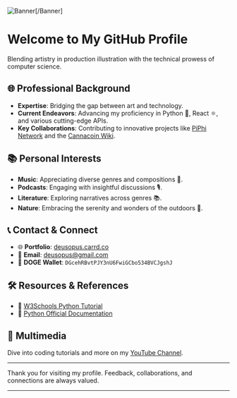 ![Banner](https://imgur.com/undefined)[/Banner]

# Welcome to My GitHub Profile

Blending artistry in production illustration with the technical prowess of computer science.

## 🌐 Professional Background

- **Expertise**: Bridging the gap between art and technology.
- **Current Endeavors**: Advancing my proficiency in Python 🐍, React ⚛️, and various cutting-edge APIs.
- **Key Collaborations**: Contributing to innovative projects like [PiPhi Network](https://piphi.network) and the [Cannacoin Wiki](https://wiki.cannacoin.org).

## 📚 Personal Interests

- **Music**: Appreciating diverse genres and compositions 🎵.
- **Podcasts**: Engaging with insightful discussions 🎙️.
- **Literature**: Exploring narratives across genres 📚.
- **Nature**: Embracing the serenity and wonders of the outdoors 🌳.

## 📞 Contact & Connect

- 🌐 **Portfolio**: [deusopus.carrd.co](https://deusopus.carrd.co)
- 📧 **Email**: [deusopus@gmail.com](mailto:deusopus@gmail.com)
- 🐶 **DOGE Wallet**: `DGcehRBvtPJY3nU6FwiGCbo534BVCJgshJ`

## 🛠 Resources & References

- 📘 [W3Schools Python Tutorial](https://www.w3schools.com/python/default.asp)
- 📗 [Python Official Documentation](https://docs.python.org/3/)

## 🎥 Multimedia

Dive into coding tutorials and more on my [YouTube Channel](https://www.youtube.com/channel/UCT07DW6mr6LMqidFVxdblKw).

---

Thank you for visiting my profile. Feedback, collaborations, and connections are always valued.

---

<!---
grasshaussoftware/grasshaussoftware is a unique repository because its `README.md` appears on your GitHub profile. Preview your changes anytime.
--->
